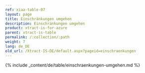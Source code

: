 ```yaml
---
ref: xiaa-table-07
layout: page
title: Einschränkungen umgehen
description: Einschränkungen umgehen
product: xtract-is-for-azure
parent: xtract-is-table
permalink: /:collection/:path
weight: 7
lang: de_DE
old_url: /Xtract-IS-DE/default.aspx?pageid=einschraenkungen
---
```

{% include _content/de/table/einschraenkungen-umgehen.md  %}